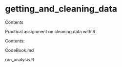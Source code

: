 # getting_and_cleaning_data

Contents

Practical assignment on cleaning data with R

Contents:

CodeBook.md

run_analysis.R
